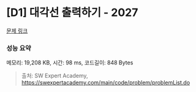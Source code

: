 # [D1] 대각선 출력하기 - 2027 

[문제 링크](https://swexpertacademy.com/main/code/problem/problemDetail.do?contestProbId=AV5QFuZ6As0DFAUq) 

### 성능 요약

메모리: 19,208 KB, 시간: 98 ms, 코드길이: 848 Bytes



> 출처: SW Expert Academy, https://swexpertacademy.com/main/code/problem/problemList.do